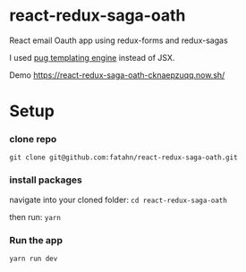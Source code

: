 # react-redux-saga-oath
React email Oauth app using redux-forms and redux-sagas

I used [pug templating engine](https://pugjs.org) instead of JSX.

Demo https://react-redux-saga-oath-cknaepzuqq.now.sh/

# Setup
### clone repo
`git clone git@github.com:fatahn/react-redux-saga-oath.git`

### install packages
navigate into your cloned folder: `cd react-redux-saga-oath`

then run: `yarn`

### Run the app
`yarn run dev`
